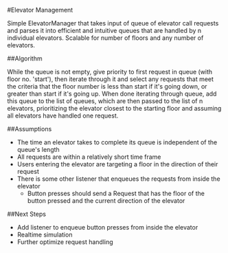 #Elevator Management

Simple ElevatorManager that takes input of queue of elevator call requests and parses it into efficient and intuitive queues that are handled by n individual elevators. Scalable for number of floors and any number of elevators.


##Algorithm

While the queue is not empty, give priority to first request in queue (with floor no. 'start'), then iterate through it and select any requests that meet the criteria that the floor number is less than start if it's going down, or greater than start if it's going up. When done iterating through queue, add this queue to the list of queues, which are then passed to the list of n elevators, prioritizing the elevator closest to the starting floor and assuming all elevators have handled one request.

##Assumptions

* The time an elevator takes to complete its queue is independent of the queue's length
* All requests are within a relatively short time frame
* Users entering the elevator are targeting a floor in the direction of their request
* There is some other listener that enqueues the requests from inside the elevator
	* Button presses should send a Request that has the floor of the button pressed and the current direction of the elevator

##Next Steps

* Add listener to enqueue button presses from inside the elevator
* Realtime simulation
* Further optimize request handling   
